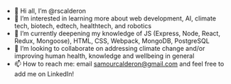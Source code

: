 - 👋 Hi all, I’m @rscalderon
- 👀 I’m interested in learning more about web development, AI, climate tech, biotech, edtech, healthtech, and robotics
- 🌱 I’m currently deepening my knowledge of JS (Express, Node, React, Redux, Mongoose), HTML, CSS, Webpack, MongoDB, PostgreSQL
- :handshake: I’m looking to collaborate on addressing climate change and/or improving human health, knowledge and wellbeing in general
- 📫 How to reach me: email samourcalderon@gmail.com and feel free to add me on LinkedIn!

<!---
rscalderon/rscalderon is a ✨ special ✨ repository because its `README.md` (this file) appears on your GitHub profile.
You can click the Preview link to take a look at your changes.
--->
